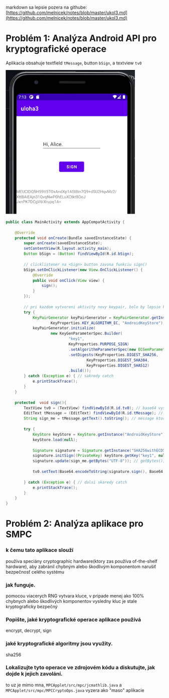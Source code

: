 markdown sa lepsie pozera na githube: [https://github.com/melnicek/notes/blob/master/ukol3.md](https://github.com/melnicek/notes/blob/master/ukol3.md)

# Problém 1: Analýza Android API pro kryptografické operace

Aplikacia obsahuje textfield `tMessage`, button `bSign`, a textview `tv0`

![](./signing_app.png)

```java
public class MainActivity extends AppCompatActivity {

    @Override
    protected void onCreate(Bundle savedInstanceState) {
        super.onCreate(savedInstanceState);
        setContentView(R.layout.activity_main);
        Button bSign = (Button) findViewById(R.id.bSign);

        // clicklistener na <Sign> button zavona funkciu sign()
        bSign.setOnClickListener(new View.OnClickListener() {
            @Override
            public void onClick(View view) {
                sign();
            }
        });

        // pri kazdom vytvoreni aktivity novy keypair, bolo by lepsie kontrolovat ci uz existuje
        try {
            KeyPairGenerator keyPairGenerator = KeyPairGenerator.getInstance(
                    KeyProperties.KEY_ALGORITHM_EC, "AndroidKeyStore");
            keyPairGenerator.initialize(
                    new KeyGenParameterSpec.Builder(
                            "key1",
                            KeyProperties.PURPOSE_SIGN)
                            .setAlgorithmParameterSpec(new ECGenParameterSpec("secp256r1"))
                            .setDigests(KeyProperties.DIGEST_SHA256,
                                    KeyProperties.DIGEST_SHA384,
                                    KeyProperties.DIGEST_SHA512)
                            .build());
        } catch (Exception e) { // sakredy catch
            e.printStackTrace();
        }
    }
    
    protected  void sign(){
        TextView tv0 = (TextView) findViewById(R.id.tv0); // base64 vysledok sa vlozi do `tv0`
        EditText tMessage = (EditText) findViewById(R.id.tMessage); // text input
        String sign_me = tMessage.getText().toString(); // message ktoru chceme signut

        try {
            KeyStore keyStore = KeyStore.getInstance("AndroidKeyStore");
            keyStore.load(null);
            
            Signature signature = Signature.getInstance("SHA256withECDSA");
            signature.initSign((PrivateKey) keyStore.getKey("key1", null));
            signature.update(sign_me.getBytes("UTF-8")); // getBytes(), zo stringu na byte[]
            
            tv0.setText(Base64.encodeToString(signature.sign(), Base64.DEFAULT));
            
        } catch (Exception e) { // dalsi skaredy catch
            e.printStackTrace();
        }
    }
}
```

# Problém 2: Analýza aplikace pro SMPC

### k čemu tato aplikace slouží 

používa speciány cryptographic hardware(ktory zas používa of-the-shelf hardware), aby zabránil chybným alebo škodlivým komponentom narušiť bezpečnosť celého systému

### jak funguje.

pomocou viacerych RNG vytvara kluce, v pripade menej ako 100% chybnych alebo škodlivých komponentov vysledny kluc je stale kryptograficky bezpečný

### Popište, jaké kryptografické operace aplikace používá

encrypt, decrypt, sign

### jaké kryptografické algoritmy jsou využity.

sha256

### Lokalizujte tyto operace ve zdrojovém kódu a diskutujte, jak dojde k jejich zavolání.

to uz je mimo mna, `MPCApplet/src/mpc/jcmathlib.java` a `MPCApplet/src/mpc/MPCCryptoOps.java` vyzera ako "maso" aplikacie
